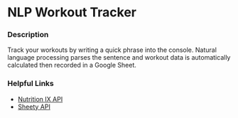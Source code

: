 # NLP Workout Tracker
### Description
Track your workouts by writing a quick phrase into the console. Natural language processing parses the sentence and workout data is automatically calculated
then recorded in a Google Sheet.
### Helpful Links
* [Nutrition IX API](https://www.nutritionix.com/business/api)
* [Sheety API](https://sheety.co/)
